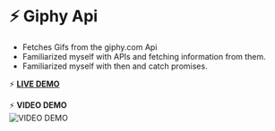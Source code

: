 # ⚡ Giphy Api
- Fetches Gifs from the giphy.com Api
- Familiarized myself with APIs and fetching information from them.
- Familiarized myself with then and catch promises.

⚡ [**LIVE DEMO**](https://giphyapi-lyart.vercel.app/)

⚡ **VIDEO DEMO** <br>
![VIDEO DEMO](https://github.com/user-attachments/assets/882d5c09-2256-43c7-be1f-d86af1d4f084)
